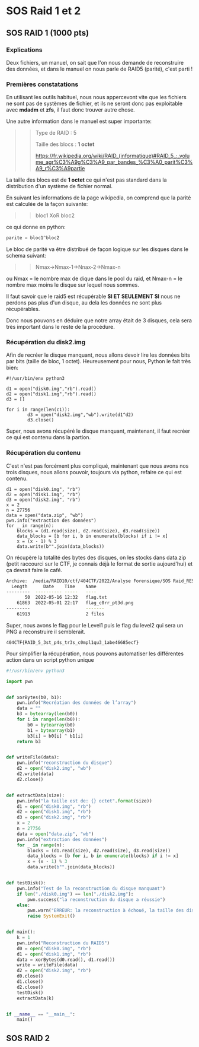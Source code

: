 # SOS Raid 1 et 2

## SOS RAID 1 (1000 pts)

### Explications

Deux fichiers, un manuel, on sait que l'on nous demande de reconstruire des données, et dans le manuel on nous parle de RAID5 (parité), c'est parti !

### Premières constatations

En utilisant les outils habituel, nous nous appercevont vite que les fichiers ne sont pas de systèmes de fichier, et ils ne seront donc pas exploitable avec **mdadm** et **zfs**, il faut donc trouver autre chose.

Une autre information dans le manuel est super importante:

>>Type de RAID : 5
>>
>>Taille des blocs : **1 octet**
>>
>>https://fr.wikipedia.org/wiki/RAID_(informatique)#RAID_5_:_volume_agr%C3%A9g%C3%A9_par_bandes_%C3%A0_parit%C3%A9_r%C3%A9partie

La taille des blocs est de **1 octet** ce qui n'est pas standard dans la distribution d'un système de fichier normal.

En suivant les informations de la page wikipedia, on comprend que la parité est calculée de la façon suivante:

>>bloc1 XoR bloc2

ce qui donne en python:

```python
parite = bloc1^bloc2
```

Le bloc de parité va être distribué de façon logique sur les disques dans le schema suivant:

>>Nmax->Nmax-1->Nnax-2->Nmax-n

ou Nmax = le nombre max de dique dans le pool du raid, et Nmax-n = le nombre max moins le disque sur lequel nous sommes.

Il faut savoir que le raid5 est récupérable **SI ET SEULEMENT SI** nous ne perdons pas plus d'un disque, au dela les données ne sont plus récupérables.

Donc nous pouvons en déduire que notre array était de 3 disques, cela sera très important dans le reste de la procédure.

### Récupération du disk2.img

Afin de recréer le disque manquant, nous allons devoir lire les données bits par bits (taille de bloc, 1 octet).
Heureusement pour nous, Python le fait très bien:

```python3
#!/usr/bin/env python3

d1 = open("disk0.img","rb").read()
d2 = open("disk1.img","rb").read()
d3 = []

for i in range(len(c1)):
		d3 = open("disk2.img","wb").write(d1^d2)
        d3.close()

```

Super, nous avons récupéré le disque manquant, maintenant, il faut recréer ce qui est contenu dans la partion.

### Récupération du contenu

C'est n'est pas forcément plus compliqué, maintenant que nous avons nos trois disques, nous allons pouvoir, toujours via python, refaire ce qui est contenu.

```python3
d1 = open("disk0.img", "rb")
d2 = open("disk1.img", "rb")
d3 = open("disk2.img", "rb")
x = 2
n = 27756
data = open("data.zip", "wb")
pwn.info("extraction des données")
for _ in range(n):
    blocks = (d1.read(size), d2.read(size), d3.read(size))
    data_blocks = [b for i, b in enumerate(blocks) if i != x]
    x = (x - 1) % 3
    data.write(b"".join(data_blocks))
```

On récupère la totalité des bytes des disques, on les stocks dans data.zip (petit raccourci sur le CTF, je connais déjà le format de sortie aujourd'hui) et ça devrait faire le café.

```zsh
Archive:  /media/RAID10/ctf/404CTF/2022/Analyse Forensique/SOS Raid_RESOLU/Level 1/data.zip
  Length      Date    Time    Name
---------  ---------- -----   ----
       50  2022-05-16 12:32   flag.txt
    61863  2022-05-01 22:17   flag_c0rr_pt3d.png
---------                     -------
    61913                     2 files
```

Super, nous avons le flag pour le Level1 puis le flag du level2 qui sera un PNG a reconstruire il semblerait.

```
404CTF{RAID_5_3st_p4s_tr3s_c0mpl1qu3_1abe46685ecf}
```

Pour simplifier la récupération, nous pouvons automatiser les différentes action dans un script python unique

```python
#!/usr/bin/env python3

import pwn


def xorBytes(b0, b1):
    pwn.info("Recréation des données de l’array")
    data = ""
    b3 = bytearray(len(b0))
    for i in range(len(b0)):
        b0 = bytearray(b0)
        b1 = bytearray(b1)
        b3[i] = b0[i] ^ b1[i]
    return b3


def writeFile(data):
    pwn.info("reconstruction du disque")
    d2 = open("disk2.img", "wb")
    d2.write(data)
    d2.close()


def extractData(size):
    pwn.info("la taille est de: {} octet".format(size))
    d1 = open("disk0.img", "rb")
    d2 = open("disk1.img", "rb")
    d3 = open("disk2.img", "rb")
    x = 2
    n = 27756
    data = open("data.zip", "wb")
    pwn.info("extraction des données")
    for _ in range(n):
        blocks = (d1.read(size), d2.read(size), d3.read(size))
        data_blocks = [b for i, b in enumerate(blocks) if i != x]
        x = (x - 1) % 3
        data.write(b"".join(data_blocks))


def testDisk():
    pwn.info("Test de la reconstruction du disque manquant")
    if len("./disk0.img") == len("./disk2.img"):
        pwn.success("la reconstruction du disque a réussie")
    else:
        pwn.warn("ERREUR: la reconstruction à échoué, la taille des disques diffèrent")
        raise SystemExit()


def main():
    k = 1
    pwn.info("Reconstruction du RAID5")
    d0 = open("disk0.img", "rb")
    d1 = open("disk1.img", "rb")
    data = xorBytes(d0.read(), d1.read())
    write = writeFile(data)
    d2 = open("disk2.img", "rb")
    d0.close()
    d1.close()
    d2.close()
    testDisk()
    extractData(k)


if __name__ == "__main__":
    main()
```

## SOS RAID 2

